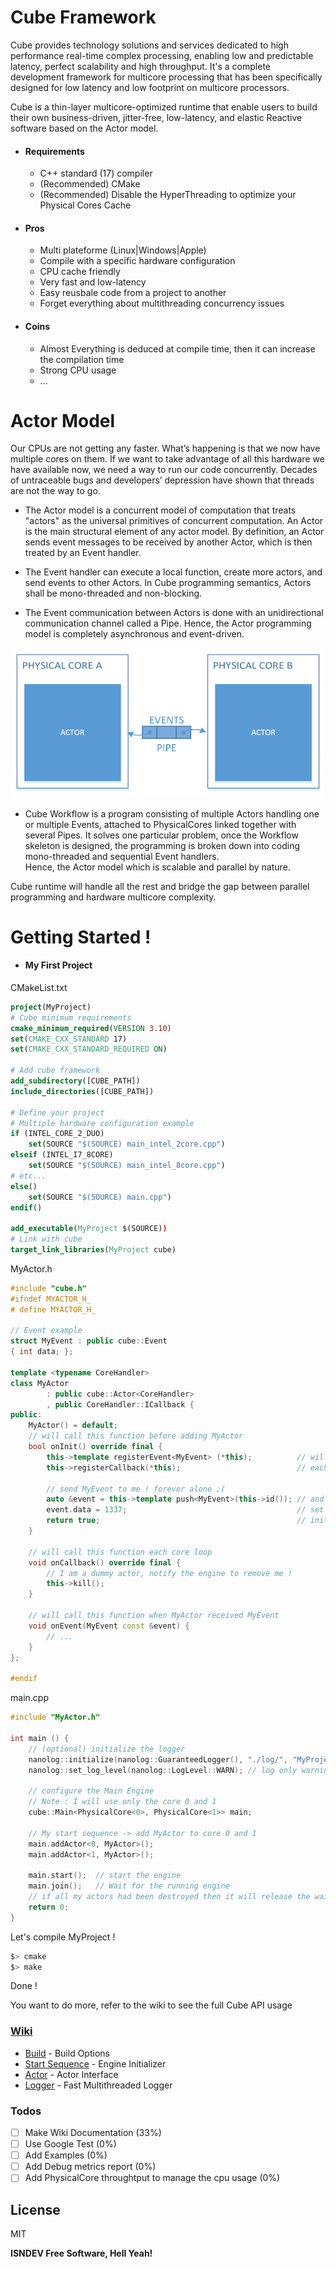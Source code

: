 # Cube Framework

Cube provides technology solutions and services dedicated to high performance real-time complex processing, enabling low and predictable latency, perfect scalability and high throughput. 
It's a complete development framework for multicore processing that has been specifically designed for low latency and low footprint on multicore processors. 

Cube is a thin-layer multicore-optimized runtime that enable users to build their own business-driven, jitter-free, low-latency, and elastic Reactive software based on the Actor model.

* #### Requirements
  - C++ standard (17) compiler
  - (Recommended) CMake
  - (Recommended) Disable the HyperThreading to optimize your Physical Cores Cache
* #### Pros
  - Multi plateforme (Linux|Windows|Apple)
  - Compile with a specific hardware configuration
  - CPU cache friendly
  - Very fast and low-latency
  - Easy reusbale code from a project to another
  - Forget everything about multithreading concurrency issues
* #### Coins
  - Almost Everything is deduced at compile time, then it can increase the compilation time
  - Strong CPU usage
  - ...
  
# Actor Model
Our CPUs are not getting any faster. What’s happening is that we now have multiple cores on them. If we want to take advantage of all this hardware we have available now, we need a way to run our code concurrently. Decades of untraceable bugs and developers’ depression have shown that threads are not the way to go.

- The Actor model is a concurrent model of computation that treats "actors" as the universal primitives of concurrent computation. An Actor is the main structural element of any actor model. By definition, an Actor sends event messages to be received by another Actor, which is then treated by an Event handler.

- The Event handler can execute a local function, create more actors, and send events to other Actors. In Cube programming semantics, Actors shall be mono-threaded and non-blocking.

- The Event communication between Actors is done with an unidirectional communication channel called a Pipe. Hence, the Actor programming model is completely asynchronous and event-driven. 

<p align="center"><img src="./ressources/BasicActorModel.png" width="500px" /></p>

- Cube Workflow is a program consisting of multiple Actors handling one or multiple Events, attached to PhysicalCores linked together with several Pipes. It solves one particular problem, once the Workflow skeleton is designed, the programming is broken down into coding mono-threaded and sequential Event handlers.  
Hence, the Actor model which is scalable and parallel by nature.

Cube runtime will handle all the rest and bridge the gap between parallel programming and hardware multicore complexity.

# Getting Started !
* #### My First Project
CMakeList.txt
```cmake
project(MyProject)
# Cube minimum requirements
cmake_minimum_required(VERSION 3.10)
set(CMAKE_CXX_STANDARD 17)
set(CMAKE_CXX_STANDARD_REQUIRED ON)

# Add cube framework
add_subdirectory([CUBE_PATH])
include_directories([CUBE_PATH])

# Define your project
# Multiple hardware configuration example
if (INTEL_CORE_2_DUO)
    set(SOURCE "$(SOURCE) main_intel_2core.cpp")
elseif (INTEL_I7_8CORE)
    set(SOURCE "$(SOURCE) main_intel_8core.cpp")
# etc...
else()
    set(SOURCE "$(SOURCE) main.cpp")
endif()

add_executable(MyProject $(SOURCE))
# Link with cube
target_link_libraries(MyProject cube)
```
MyActor.h
```cpp
#include "cube.h"
#ifndef MYACTOR_H_
# define MYACTOR_H_

// Event example
struct MyEvent : public cube::Event
{ int data; }; 

template <typename CoreHandler>
class MyActor
        : public cube::Actor<CoreHandler>
        , public CoreHandler::ICallback {
public:
    MyActor() = default;
    // will call this function before adding MyActor
    bool onInit() override final {
        this->template registerEvent<MyEvent> (*this);          // will listen MyEvent
        this->registerCallback(*this);                          // each core loop, call onCallback

        // send MyEvent to me ! forever alone ;(
        auto &event = this->template push<MyEvent>(this->id()); // and keep a reference to the event
        event.data = 1337;                                      // set data
        return true;                                            // init ok, MyActor will be added
    }
    
    // will call this function each core loop
    void onCallback() override final {
        // I am a dummy actor, notify the engine to remove me !
        this->kill();
    }
    
    // will call this function when MyActor received MyEvent 
    void onEvent(MyEvent const &event) {
        // ...
    }
};

#endif
```
main.cpp
```cpp
#include "MyActor.h"

int main () {
    // (optional) initialize the logger
    nanolog::initialize(nanolog::GuaranteedLogger(), "./log/", "MyProject.log", 1024);
    nanolog::set_log_level(nanolog::LogLevel::WARN); // log only warning an critical

    // configure the Main Engine 
    // Note : I will use only the core 0 and 1 
    cube::Main<PhysicalCore<0>, PhysicalCore<1>> main;
    
    // My start sequence -> add MyActor to core 0 and 1
    main.addActor<0, MyActor>();
    main.addActor<1, MyActor>();

    main.start();  // start the engine
    main.join();   // Wait for the running engine
    // if all my actors had been destroyed then it will release the wait !
    return 0;
}
```
Let's compile MyProject !
```sh
$> cmake
$> make
```
Done !

You want to do more, refer to the wiki to see the full Cube API usage 

### [Wiki](https://github.com/isnDev/cube/wiki)
*  [Build](https://github.com/isnDev/cube/wiki/Build-Options) - Build Options
*  [Start Sequence](https://github.com/isnDev/cube/wiki/Start-Sequence) - Engine Initializer
*  [Actor](https://github.com/isnDev/cube/wiki/Actor) - Actor Interface
*  [Logger](https://github.com/isnDev/cube/wiki/Logger) - Fast Multithreaded Logger

### Todos
  - [ ] Make Wiki Documentation (33%)
  - [ ] Use Google Test (0%)
  - [ ] Add Examples (0%)
  - [ ] Add Debug metrics report (0%)
  - [ ] Add PhysicalCore throughtput to manage the cpu usage (0%)

License
----

MIT

**ISNDEV Free Software, Hell Yeah!**

